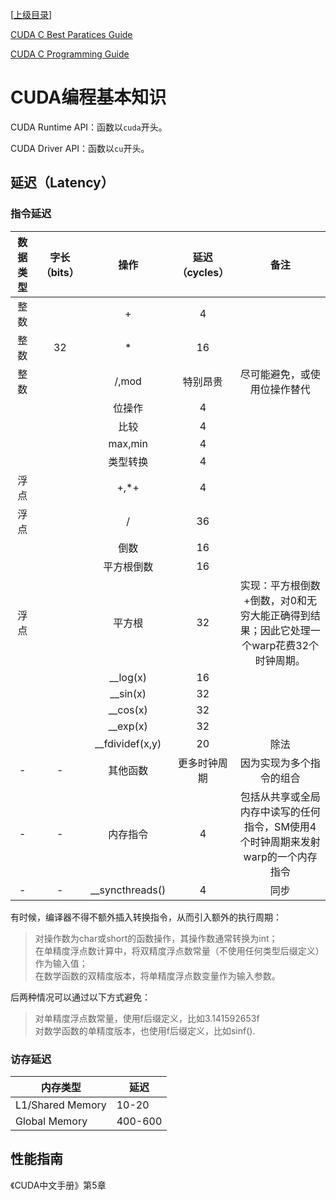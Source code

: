\[[上级目录](..)\]

[CUDA C Best Paratices Guide](CUDA-C-Best-Practices-Guide)

[CUDA C Programming Guide](CUDA-C-Programming-Guide)

# CUDA编程基本知识

CUDA Runtime API：函数以`cuda`开头。

CUDA Driver API：函数以`cu`开头。


## 延迟（Latency）

### 指令延迟

| 数据类型 	| 字长（bits） 	|       操作      	| 延迟（cycles） 	|                                          备注                                          	|
|:--------:	|:------------:	|:---------------:	|:--------------:	|:--------------------------------------------------------------------------------------:	|
| 整数     	|              	| +               	| 4              	|                                                                                        	|
| 整数     	| 32           	| *               	| 16             	|                                                                                        	|
| 整数     	|              	| /,mod           	| 特别昂贵       	| 尽可能避免，或使用位操作替代                                                           	|
|          	|              	| 位操作          	| 4              	|                                                                                        	|
|          	|              	| 比较            	| 4              	|                                                                                        	|
|          	|              	| max,min         	| 4              	|                                                                                        	|
|          	|              	| 类型转换        	| 4              	|                                                                                        	|
| 浮点     	|              	| +,*+            	| 4              	|                                                                                        	|
| 浮点     	|              	| /               	| 36             	|                                                                                        	|
|          	|              	| 倒数            	| 16             	|                                                                                        	|
|          	|              	| 平方根倒数      	| 16             	|                                                                                        	|
| 浮点     	|              	| 平方根          	| 32             	| 实现：平方根倒数+倒数，对0和无穷大能正确得到结果；因此它处理一个warp花费32个时钟周期。 	|
|          	|              	| __log(x)        	| 16             	|                                                                                        	|
|          	|              	| __sin(x)        	| 32             	|                                                                                        	|
|          	|              	| __cos(x)        	| 32             	|                                                                                        	|
|          	|              	| __exp(x)        	| 32             	|                                                                                        	|
|          	|              	| __fdividef(x,y) 	| 20             	| 除法                                                                                   	|
| -        	| -            	| 其他函数        	| 更多时钟周期   	| 因为实现为多个指令的组合                                                               	|
| -        	| -            	| 内存指令        	| 4              	| 包括从共享或全局内存中读写的任何指令，SM使用4个时钟周期来发射warp的一个内存指令        	|
| -        	| -            	| __syncthreads() 	| 4              	| 同步                                                                                   	|
 
有时候，编译器不得不额外插入转换指令，从而引入额外的执行周期：
>对操作数为char或short的函数操作，其操作数通常转换为int；  
>在单精度浮点数计算中，将双精度浮点数常量（不使用任何类型后缀定义）作为输入值；  
>在数学函数的双精度版本，将单精度浮点数变量作为输入参数。

后两种情况可以通过以下方式避免：  
>对单精度浮点数常量，使用f后缀定义，比如3.141592653f  
>对数学函数的单精度版本，也使用f后缀定义，比如sinf().

### 访存延迟

| 内存类型         	| 延迟    	|
|------------------	|---------	|
| L1/Shared Memory 	| 10-20   	|
| Global Memory    	| 400-600 	|


## 性能指南

《CUDA中文手册》第5章
